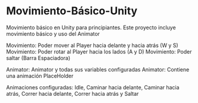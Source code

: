 # Movimiento-Básico-Unity
Movimiento básico en Unity para principiantes. Este proyecto incluye movimiento básico y uso del Animator

Movimiento: Poder mover al Player hacia delante y hacia atrás (W y S)
Movimiento: Poder rotar al Player hacia los lados (A y D)
Movimiento: Poder saltar (Barra Espaciadora)

Animator: Animator y todas sus variables configuradas
Animator: Contiene una animación PlaceHolder

Animaciones configuradas: Idle, Caminar hacia delante, Caminar hacia atrás, Correr hacia delante, Correr hacia atrás y Saltar
